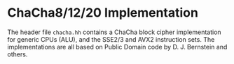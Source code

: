 
# ChaCha8/12/20 Implementation

The header file `chacha.hh` contains a ChaCha block cipher
implementation for generic CPUs (ALU), and the SSE2/3 and AVX2
instruction sets.
The implementations are all based on Public Domain code by
D. J. Bernstein and others.
